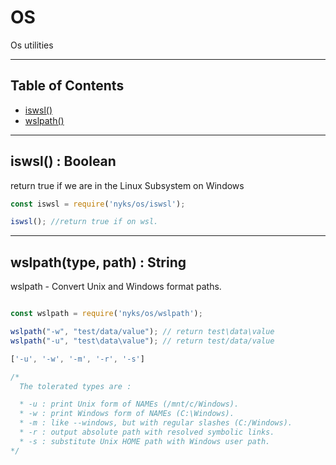 # OS

Os utilities

------

## Table of Contents

  * [iswsl()](#iswsl)
  * [wslpath()](#wslpath)

------

<a name="iswsl"></a>
## iswsl() : Boolean

return true if we are in the Linux Subsystem on Windows

```javascript
const iswsl = require('nyks/os/iswsl');

iswsl(); //return true if on wsl.
```

------

<a name="wslpath"></a>
## wslpath(type, path) : String

wslpath - Convert Unix and Windows format paths.


```javascript

const wslpath = require('nyks/os/wslpath');

wslpath("-w", "test/data/value"); // return test\data\value
wslpath("-u", "test\data\value"); // return test/data/value

['-u', '-w', '-m', '-r', '-s']

/*
  The tolerated types are :

  * -u : print Unix form of NAMEs (/mnt/c/Windows).
  * -w : print Windows form of NAMEs (C:\Windows).
  * -m : like --windows, but with regular slashes (C:/Windows).
  * -r : output absolute path with resolved symbolic links. 
  * -s : substitute Unix HOME path with Windows user path.
*/


```
